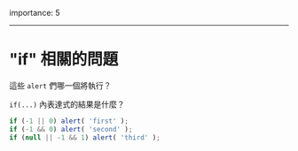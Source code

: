 importance: 5

---

# "if" 相關的問題

這些 `alert` 們哪一個將執行？

`if(...)` 內表達式的結果是什麼？

```js
if (-1 || 0) alert( 'first' );
if (-1 && 0) alert( 'second' );
if (null || -1 && 1) alert( 'third' );
```

